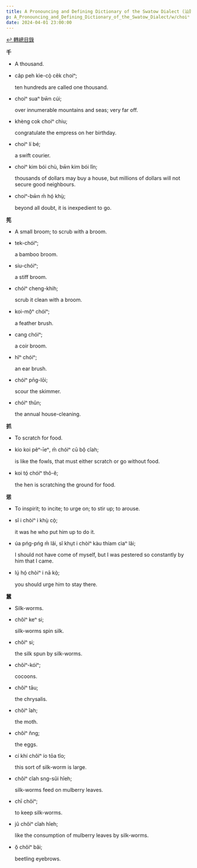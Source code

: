 ```yaml
---
title: A Pronouncing and Defining Dictionary of the Swatow Dialect (汕頭方言音義字典) / choiⁿ
p: A_Pronouncing_and_Defining_Dictionary_of_the_Swatow_Dialect/w/choiⁿ
date: 2024-04-01 23:00:00
---
```


[↩️ 轉總目錄](/A_Pronouncing_and_Defining_Dictionary_of_the_Swatow_Dialect)


**千**
- A thousand.

- câp peh kìe-cò̤ cêk choiⁿ;

  ten hundreds are called one thousand.

- choiⁿ suaⁿ bw̄n cúi;

  over innumerable mountains and seas; very far off.

- khèng cok choiⁿ chiu;

  congratulate the empress on her birthday.

- choiⁿ lí bé;

  a swift courier.

- choiⁿ kim bói chù, bw̄n kim bói lîn;

  thousands of dollars may buy a house, but millions of dollars will not secure good neighbours.

- choiⁿ-bw̄n m̄ hó̤ khṳ̀;

  beyond all doubt, it is inexpedient to go.

**筅**
- A small broom; to scrub with a broom.

- tek-chóiⁿ;

  a bamboo broom.

- siu-chóiⁿ;

  a stiff broom.

- chóiⁿ cheng-khih;

  scrub it clean with a broom.

- koi-mô̤ⁿ chóiⁿ;

  a feather brush.

- cang chóiⁿ;

  a coir broom.

- hĭⁿ chóiⁿ;

  an ear brush.

- chóiⁿ pn̄g-lōi;

  scour the skimmer.

- chóiⁿ thûn;

  the annual house-cleaning.

**抓**
- To scratch for food.

- kio koi pêⁿ-īeⁿ, m̄ chóiⁿ cū bô̤ cîah;

  is like the fowls, that must either scratch or go without food.

- koi tó̤ chóiⁿ thô-ĕ;

  the hen is scratching the ground for food.

**慫**
- To inspirit; to incite; to urge on; to stir up; to arouse.

- sĭ i chòiⁿ i khṳ̀ cò̤;

  it was he who put him up to do it.

- úa pńg-pńg m̄ lâi, sĭ khṳt i chòiⁿ kàu thíam cìaⁿ lâi;

  I should not have come of myself, but I was pestered so constantly by him that I came.

- lṳ́ hó̤ chòiⁿ i nā kò̤;

  you should urge him to stay there.

**蠶**
- Silk-worms.

- chôiⁿ keⁿ si;

  silk-worms spin silk.

- chôiⁿ si;

  the silk spun by silk-worms.

- chôiⁿ-kóiⁿ;

  cocoons.

- chôiⁿ tāu;

  the chrysalis.

- chôiⁿ îah;

  the moth.

- chôiⁿ n̆ng;

  the eggs.

- cí khí chôiⁿ ío tōa tîo;

  this sort of silk-worm is large.

- chôiⁿ cîah sng-sûi hîeh;

  silk-worms feed on mulberry leaves.

- chī chôiⁿ;

  to keep silk-worms.

- jû chôiⁿ cîah hîeh;

  like the consumption of mulberry leaves by silk-worms.

- ŏ̤ chôiⁿ bâi;

  beetling eyebrows.